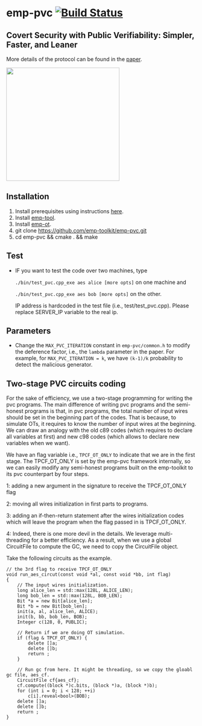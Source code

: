 # emp-pvc [![Build Status](https://travis-ci.org/emp-toolkit/emp-pvc.svg?branch=master)](https://travis-ci.org/emp-toolkit/emp-pvc)

## Covert Security with Public Verifiability: Simpler, Faster, and Leaner
More details of the protocol can be found in the [paper](https://eprint.iacr.org/2018/1108).

<img src="https://raw.githubusercontent.com/emp-toolkit/emp-readme/master/art/logo-full.jpg" width=300px/>

## Installation

1. Install prerequisites using instructions [here](https://github.com/emp-toolkit/emp-readme).
2. Install [emp-tool](https://github.com/emp-toolkit/emp-tool).
3. Install [emp-ot](https://github.com/emp-toolkit/emp-ot).
4. git clone https://github.com/emp-toolkit/emp-pvc.git
5. cd emp-pvc && cmake . && make

## Test

* IF you want to test the code over two machines, type

  `./bin/test_pvc.cpp_exe aes alice [more opts]` on one machine and 

  `./bin/test_pvc.cpp_exe aes bob [more opts]` on the other.

  IP address is hardcoded in the test file (i.e., test/test_pvc.cpp). Please replace
  SERVER_IP variable to the real ip.

## Parameters

* Change the `MAX_PVC_ITERATION` constant in `emp-pvc/common.h` to modify the deference factor, i.e., the `lambda` parameter in the paper. For example, for `MAX_PVC_ITERATION = k`, we have `(k-1)/k` probability to detect the malicious generator.

## Two-stage PVC circuits coding

For the sake of efficiency, we use a two-stage programming for writing the pvc programs.
The main difference of writing pvc programs and the semi-honest programs is that, in pvc programs,
the total number of input wires should be set in the beginning part of the codes.
That is because, to simulate OTs, it requires to know the number of input wires at the beginning.
We can draw an analogy with the old c89 codes (which requires to declare all variables at first) and new c98 codes (which allows to declare new variables when we want).

We have an flag variable i.e., `TPCF_OT_ONLY` to indicate that we are in the first stage.
The TPCF_OT_ONLY is set by the emp-pvc framework internally, so we can easily modify any semi-honest programs built on the emp-toolkit
to its pvc counterpart by four steps.

1: adding a new argument in the signature to receive the TPCF_OT_ONLY flag

2: moving all wires initialization in first parts to programs.

3: adding an if-then-return statement after the wires initialization codes which will leave the program when the flag passed in is TPCF_OT_ONLY.

4: Indeed, there is one more devil in the details. We leverage multi-threading for a better efficiency. 
   As a result, when we use a global CircuitFile to compute the GC, we need to copy the CircuitFile object. 

Take the following circuits as the example.

```
// the 3rd flag to receive TPCF_OT_ONLY
void run_aes_circut(const void *al, const void *bb, int flag)
{
    // The input wires initialization.
    long alice_len = std::max(128L, ALICE_LEN);
    long bob_len = std::max(128L, BOB_LEN);
    Bit *a = new Bit[alice_len];
    Bit *b = new Bit[bob_len];
    init(a, al, alice_len, ALICE);
    init(b, bb, bob_len, BOB);
    Integer c(128, 0, PUBLIC);

    // Return if we are doing OT simulation.
    if (flag & TPCF_OT_ONLY) {
        delete []a;
        delete []b;
        return ;
    }

    // Run gc from here. It might be threading, so we copy the gloabl gc file, aes_cf.
    CircuitFile cf{aes_cf};
    cf.compute((block *)c.bits, (block *)a, (block *)b);
    for (int i = 0; i < 128; ++i)
        c[i].reveal<bool>(BOB);
    delete []a;
    delete []b;
    return ;
}
```
